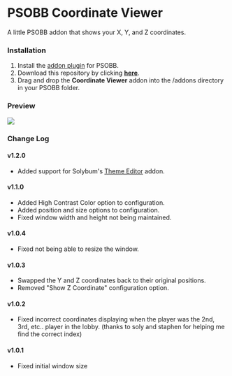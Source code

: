 # PSOBB Coordinate Viewer
A little PSOBB addon that shows your X, Y, and Z coordinates.

### Installation
1. Install the [addon plugin](https://github.com/HybridEidolon/psobbaddonplugin) for PSOBB.
2. Download this repository by clicking [**here**](https://github.com/SethClydesdale/psobb-coordinate-viewer/archive/master.zip).
3. Drag and drop the **Coordinate Viewer** addon into the /addons directory in your PSOBB folder.

### Preview
[![](https://i11.servimg.com/u/f11/18/21/41/30/pso13120.jpg)](https://i11.servimg.com/u/f11/18/21/41/30/pso13120.jpg)

### Change Log

#### v1.2.0
- Added support for Solybum's [Theme Editor](https://github.com/Solybum/PSOBBMod-Addons) addon.

#### v1.1.0
- Added High Contrast Color option to configuration.
- Added position and size options to configuration.
- Fixed window width and height not being maintained.

#### v1.0.4
- Fixed not being able to resize the window.

#### v1.0.3
- Swapped the Y and Z coordinates back to their original positions.
- Removed "Show Z Coordinate" configuration option.

#### v1.0.2
- Fixed incorrect coordinates displaying when the player was the 2nd, 3rd, etc.. player in the lobby. (thanks to soly and staphen for helping me find the correct index)

#### v1.0.1
- Fixed initial window size